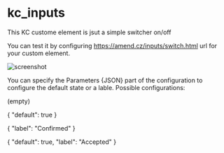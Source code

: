 # kc_inputs

This KC custome element is jsut a simple switcher on/off

You can test it by configuring https://amend.cz/inputs/switch.html url for your custom element.

![screenshot](https://amend.cz/inputs/switch.png)

You can specify the Parameters {JSON} part of the configuration to configure the default state or a lable.
Possible configurations:

(empty)

{ "default": true }

{
    "label": "Confirmed"
}

{
    "default": true,
    "label": "Accepted"
}
